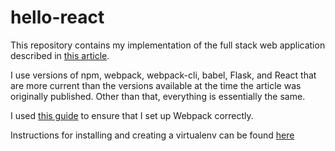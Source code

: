 # hello-react

This repository contains my implementation of the full stack web application described in [this article](https://codeburst.io/creating-a-full-stack-web-application-with-python-npm-webpack-and-react-8925800503d9).

I use versions of npm, webpack, webpack-cli, babel, Flask, and React that are more current than the versions available at the time the article was originally published.  Other than that, everything is essentially the same.

I used [this guide](https://webpack.js.org/guides/getting-started/) to ensure that I set up Webpack correctly.

Instructions for installing and creating a virtualenv can be found [here](https://packaging.python.org/guides/installing-using-pip-and-virtualenv/)
